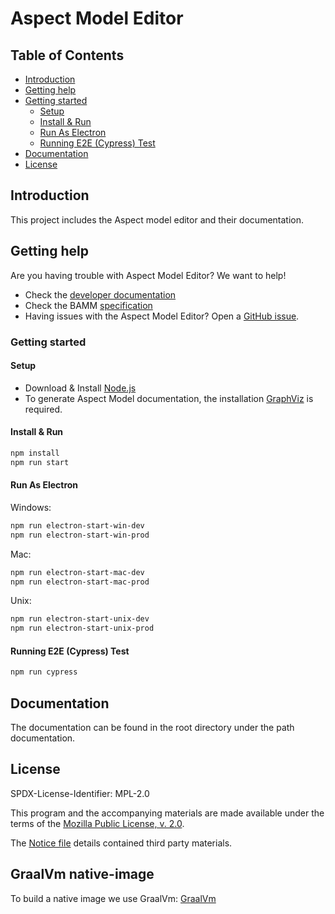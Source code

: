 # Aspect Model Editor

## Table of Contents

- [Introduction](#introduction)
- [Getting help](#getting-help)
- [Getting started](#getting-started)
  - [Setup](#setup)
  - [Install & Run](#install--run)
  - [Run As Electron](#run-as-electron)
  - [Running E2E (Cypress) Test](#running-e2e-cypress-test)
- [Documentation](#documentation)
- [License](#license)

## Introduction

This project includes the Aspect model editor and their documentation.

## Getting help

Are you having trouble with Aspect Model Editor? We want to help!

* Check the [developer documentation](https://openmanufacturingplatform.github.io)
* Check the
  BAMM [specification](https://openmanufacturingplatform.github.io/sds-documentation/bamm-specification/v1.0.0/index.html)
* Having issues with the Aspect Model Editor? Open
  a [GitHub issue](https://github.com/OpenManufacturingPlatform/sds-aspect-model-editor/issues).

### Getting started

#### Setup

* Download & Install [Node.js](https://nodejs.org/en/download/)
* To generate Aspect Model documentation, the installation [GraphViz](https://graphviz.org/download) is required.

#### Install & Run

```bash
npm install
npm run start
```

#### Run As Electron

Windows:

```bash
npm run electron-start-win-dev
npm run electron-start-win-prod
```

Mac:

```bash
npm run electron-start-mac-dev
npm run electron-start-mac-prod
```

Unix:

```bash
npm run electron-start-unix-dev
npm run electron-start-unix-prod
```

#### Running E2E (Cypress) Test

```bash
npm run cypress
```

## Documentation

The documentation can be found in the root directory under the path documentation.

## License

SPDX-License-Identifier: MPL-2.0

This program and the accompanying materials are made available under the terms of the
[Mozilla Public License, v. 2.0](LICENSE).

The [Notice file](NOTICE.md) details contained third party materials.

## GraalVm native-image

To build a native image we use GraalVm: [GraalVm](https://github.com/oracle/graal/tree/vm-ce-22.1.0)
